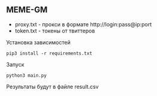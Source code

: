 ## MEME-GM

 - proxy.txt - прокси в формате http://login:pass@ip:port
 - token.txt - токены от твиттеров 

Установка зависимостей
```
pip3 install -r requirements.txt 
```

Запуск
```
python3 main.py
```

Результаты будут в файле result.csv
